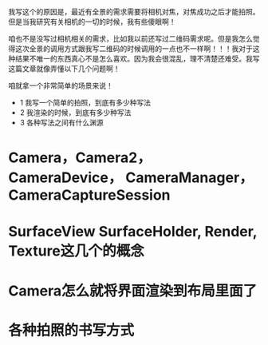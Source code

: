 我写这个的原因是，最近有全景的需求需要将相机对焦，对焦成功之后才能拍照。但是当我研究有关相机的一切的时候，我有些傻眼啊！

咱也不是没写过相机相关的需求，比如我以前还写过二维码需求呢。但是我怎么觉得这次全景的调用方式跟我写二维码的时候调用的一点也不一样啊！！！我对于这种结果不唯一的东西真心不是怎么喜欢。因为我会很混乱，理不清楚还难受。我写这篇文章就像弄懂以下几个问题啊！

咱就拿一个非常简单的场景来说！

- 1 我写一个简单的拍照，到底有多少种写法
- 2 我渲染的时候，到底有多少种写法
- 3 各种写法之间有什么渊源
  

# Camera，Camera2， CameraDevice， CameraManager， CameraCaptureSession

# SurfaceView SurfaceHolder, Render, Texture这几个的概念

# Camera怎么就将界面渲染到布局里面了

# 各种拍照的书写方式